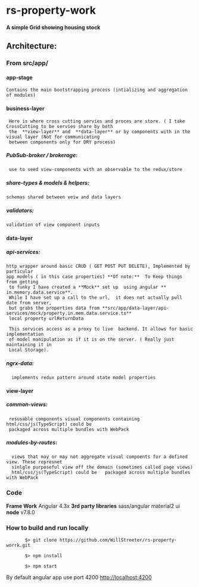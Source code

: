 # rs-property-work
#### A simple Grid showing housing stock


## Architecture:

###  From src/app/

####  app-stage
    Contains the main bootstrapping process (intializing and aggregation of modules)

####  business-layer
     Here is where cross cutting servies and proces are store. ( I take CrossCutting to be servies share by both
     the  **view-layer** and  **data-layer** or by components with in the visual layer (Not for communicating
     between components only for DRY process)

##### PubSub-broker / brokerage:
     use to seed view-components with an observable to the redux/store

##### share-types & models & helpers:
    schemas shared between veiw and data layers
##### validators:
    validation of view component inputs


####  data-layer

##### api-services:
    http wrapper around basic CRUD ( GET POST PUT DELETE), Implemented by particular
    app models ( in this case properties) **Of note:**  To Keep things from getting
     to funky I have created a **Mock** set up  using angular ** in.memory.data.service**.
     While I have set up a call to the url,  it does not actually pull date from server,
     but grabs the properties data from **src/app/data-layer/api-services/mock/property.in.mem.data.service.ts**
     local property urlReturnData

     This services access as a proxy to live  backend. It allows for basic implementation
     of model manipulation as if it is on the server. ( Really just maintaining it in
     Local Storage).

##### ngrx-data:
      implements redux pattern around state model properties

####  view-layer

##### common-views:
     resusable components visual components containing html/css/js(TypeScript) could be
     packaged across multiple bundles with WebPack

##### modules-by-routes:
      views that may or may not aggregate visual compoents for a defined view. These represnet
      sinlgle purposeful view off the domain (sometimes called page views)
      html/css/js(TypeScript) could be   packaged across multiple bundles with WebPack





###  Code
   **Frame Work**
      Angular 4.3x
   **3rd party libraries**
      sass/angular material2 ui
   **node**
      v7.8.0

### How to build  and run locally


```
       $> git clone https://github.com/WillStreeter/rs-property-worrk.git

       $> npm install

       $> npm start
```

   By default angular app use port 4200 [http://localhost:4200](http://localhost:4200)